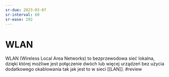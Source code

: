```yaml
---
sr-due: 2023-03-07
sr-interval: 60
sr-ease: 292
---
```


# WLAN
WLAN (Wireless Local Area Networks) to bezprzewodowa sieć lokalna, dzięki której możliwe jest połączenie dwóch lub więcej urządzeń bez użycia dodatkowego okablowania tak jak jest to w sieci [[LAN]].
#review